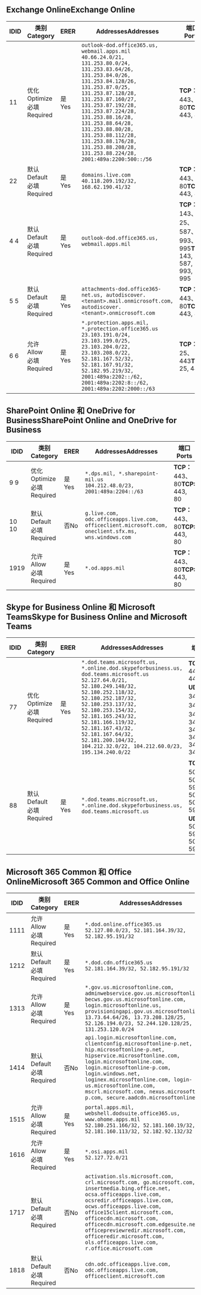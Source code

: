 <!--THIS FILE IS AUTOMATICALLY GENERATED. MANUAL CHANGES WILL BE OVERWRITTEN.-->
<!--Please contact the Office 365 Endpoints team with any questions.-->
<!--USGovDoD endpoints version 2019012800-->
<!--File generated 2019-01-30 08:00:42.5392-->

## <a name="exchange-online"></a><span data-ttu-id="3e872-101">Exchange Online</span><span class="sxs-lookup"><span data-stu-id="3e872-101">Exchange Online</span></span>

<span data-ttu-id="3e872-102">ID</span><span class="sxs-lookup"><span data-stu-id="3e872-102">ID</span></span> | <span data-ttu-id="3e872-103">类别</span><span class="sxs-lookup"><span data-stu-id="3e872-103">Category</span></span> | <span data-ttu-id="3e872-104">ER</span><span class="sxs-lookup"><span data-stu-id="3e872-104">ER</span></span> | <span data-ttu-id="3e872-105">Addresses</span><span class="sxs-lookup"><span data-stu-id="3e872-105">Addresses</span></span> | <span data-ttu-id="3e872-106">端口</span><span class="sxs-lookup"><span data-stu-id="3e872-106">Ports</span></span>
-- | -------------------- | --- | ---------------------------------------------------------------------------------------------------------------------------------------------------------------------------------------------------------------------------------------------------------------------------------------------------------------------------------------------------------------------------------------------- | -------------------------------
<span data-ttu-id="3e872-107">1</span><span class="sxs-lookup"><span data-stu-id="3e872-107">1</span></span> | <span data-ttu-id="3e872-108">优化</span><span class="sxs-lookup"><span data-stu-id="3e872-108">Optimize</span></span><BR><span data-ttu-id="3e872-109">必填</span><span class="sxs-lookup"><span data-stu-id="3e872-109">Required</span></span> | <span data-ttu-id="3e872-110">是</span><span class="sxs-lookup"><span data-stu-id="3e872-110">Yes</span></span> | `outlook-dod.office365.us, webmail.apps.mil`<BR>`40.66.24.0/21, 131.253.80.0/24, 131.253.83.64/26, 131.253.84.0/26, 131.253.84.128/26, 131.253.87.0/25, 131.253.87.128/28, 131.253.87.160/27, 131.253.87.192/28, 131.253.87.224/28, 131.253.88.16/28, 131.253.88.64/28, 131.253.88.80/28, 131.253.88.112/28, 131.253.88.176/28, 131.253.88.208/28, 131.253.88.224/28, 2001:489a:2200:500::/56` | <span data-ttu-id="3e872-111">**TCP：** 443、80</span><span class="sxs-lookup"><span data-stu-id="3e872-111">**TCP:** 443, 80</span></span>
<span data-ttu-id="3e872-112">2</span><span class="sxs-lookup"><span data-stu-id="3e872-112">2</span></span> | <span data-ttu-id="3e872-113">默认</span><span class="sxs-lookup"><span data-stu-id="3e872-113">Default</span></span><BR><span data-ttu-id="3e872-114">必填</span><span class="sxs-lookup"><span data-stu-id="3e872-114">Required</span></span> | <span data-ttu-id="3e872-115">是</span><span class="sxs-lookup"><span data-stu-id="3e872-115">Yes</span></span> | `domains.live.com`<BR>`40.118.209.192/32, 168.62.190.41/32` | <span data-ttu-id="3e872-116">**TCP：** 443、80</span><span class="sxs-lookup"><span data-stu-id="3e872-116">**TCP:** 443, 80</span></span>
<span data-ttu-id="3e872-117">4 </span><span class="sxs-lookup"><span data-stu-id="3e872-117">4</span></span> | <span data-ttu-id="3e872-118">默认</span><span class="sxs-lookup"><span data-stu-id="3e872-118">Default</span></span><BR><span data-ttu-id="3e872-119">必填</span><span class="sxs-lookup"><span data-stu-id="3e872-119">Required</span></span> | <span data-ttu-id="3e872-120">是</span><span class="sxs-lookup"><span data-stu-id="3e872-120">Yes</span></span> | `outlook-dod.office365.us, webmail.apps.mil` | <span data-ttu-id="3e872-121">**TCP：** 143、25、587、993、995</span><span class="sxs-lookup"><span data-stu-id="3e872-121">**TCP:** 143, 25, 587, 993, 995</span></span>
<span data-ttu-id="3e872-122">5 </span><span class="sxs-lookup"><span data-stu-id="3e872-122">5</span></span> | <span data-ttu-id="3e872-123">默认</span><span class="sxs-lookup"><span data-stu-id="3e872-123">Default</span></span><BR><span data-ttu-id="3e872-124">必填</span><span class="sxs-lookup"><span data-stu-id="3e872-124">Required</span></span> | <span data-ttu-id="3e872-125">是</span><span class="sxs-lookup"><span data-stu-id="3e872-125">Yes</span></span> | `attachments-dod.office365-net.us, autodiscover.<tenant>.mail.onmicrosoft.com, autodiscover.<tenant>.onmicrosoft.com` | <span data-ttu-id="3e872-126">**TCP：** 443、80</span><span class="sxs-lookup"><span data-stu-id="3e872-126">**TCP:** 443, 80</span></span>
<span data-ttu-id="3e872-127">6 </span><span class="sxs-lookup"><span data-stu-id="3e872-127">6</span></span> | <span data-ttu-id="3e872-128">允许</span><span class="sxs-lookup"><span data-stu-id="3e872-128">Allow</span></span><BR><span data-ttu-id="3e872-129">必填</span><span class="sxs-lookup"><span data-stu-id="3e872-129">Required</span></span> | <span data-ttu-id="3e872-130">是</span><span class="sxs-lookup"><span data-stu-id="3e872-130">Yes</span></span> | `*.protection.apps.mil, *.protection.office365.us`<BR>`23.103.191.0/24, 23.103.199.0/25, 23.103.204.0/22, 23.103.208.0/22, 52.181.167.52/32, 52.181.167.91/32, 52.182.95.219/32, 2001:489a:2202::/62, 2001:489a:2202:8::/62, 2001:489a:2202:2000::/63` | <span data-ttu-id="3e872-131">**TCP：** 25、443</span><span class="sxs-lookup"><span data-stu-id="3e872-131">**TCP:** 25, 443</span></span>

## <a name="sharepoint-online-and-onedrive-for-business"></a><span data-ttu-id="3e872-132">SharePoint Online 和 OneDrive for Business</span><span class="sxs-lookup"><span data-stu-id="3e872-132">SharePoint Online and OneDrive for Business</span></span>

<span data-ttu-id="3e872-133">ID</span><span class="sxs-lookup"><span data-stu-id="3e872-133">ID</span></span> | <span data-ttu-id="3e872-134">类别</span><span class="sxs-lookup"><span data-stu-id="3e872-134">Category</span></span> | <span data-ttu-id="3e872-135">ER</span><span class="sxs-lookup"><span data-stu-id="3e872-135">ER</span></span> | <span data-ttu-id="3e872-136">Addresses</span><span class="sxs-lookup"><span data-stu-id="3e872-136">Addresses</span></span> | <span data-ttu-id="3e872-137">端口</span><span class="sxs-lookup"><span data-stu-id="3e872-137">Ports</span></span>
-- | -------------------- | --- | ---------------------------------------------------------------------------------------------------- | ----------------
<span data-ttu-id="3e872-138">9 </span><span class="sxs-lookup"><span data-stu-id="3e872-138">9</span></span> | <span data-ttu-id="3e872-139">优化</span><span class="sxs-lookup"><span data-stu-id="3e872-139">Optimize</span></span><BR><span data-ttu-id="3e872-140">必填</span><span class="sxs-lookup"><span data-stu-id="3e872-140">Required</span></span> | <span data-ttu-id="3e872-141">是</span><span class="sxs-lookup"><span data-stu-id="3e872-141">Yes</span></span> | `*.dps.mil, *.sharepoint-mil.us`<BR>`104.212.48.0/23, 2001:489a:2204::/63` | <span data-ttu-id="3e872-142">**TCP：** 443、80</span><span class="sxs-lookup"><span data-stu-id="3e872-142">**TCP:** 443, 80</span></span>
<span data-ttu-id="3e872-143">10 </span><span class="sxs-lookup"><span data-stu-id="3e872-143">10</span></span> | <span data-ttu-id="3e872-144">默认</span><span class="sxs-lookup"><span data-stu-id="3e872-144">Default</span></span><BR><span data-ttu-id="3e872-145">必填</span><span class="sxs-lookup"><span data-stu-id="3e872-145">Required</span></span> | <span data-ttu-id="3e872-146">否</span><span class="sxs-lookup"><span data-stu-id="3e872-146">No</span></span> | `g.live.com, odc.officeapps.live.com, officeclient.microsoft.com, oneclient.sfx.ms, wns.windows.com` | <span data-ttu-id="3e872-147">**TCP：** 443、80</span><span class="sxs-lookup"><span data-stu-id="3e872-147">**TCP:** 443, 80</span></span>
<span data-ttu-id="3e872-148">19</span><span class="sxs-lookup"><span data-stu-id="3e872-148">19</span></span> | <span data-ttu-id="3e872-149">允许</span><span class="sxs-lookup"><span data-stu-id="3e872-149">Allow</span></span><BR><span data-ttu-id="3e872-150">必填</span><span class="sxs-lookup"><span data-stu-id="3e872-150">Required</span></span> | <span data-ttu-id="3e872-151">是</span><span class="sxs-lookup"><span data-stu-id="3e872-151">Yes</span></span> | `*.od.apps.mil` | <span data-ttu-id="3e872-152">**TCP：** 443、80</span><span class="sxs-lookup"><span data-stu-id="3e872-152">**TCP:** 443, 80</span></span>

## <a name="skype-for-business-online-and-microsoft-teams"></a><span data-ttu-id="3e872-153">Skype for Business Online 和 Microsoft Teams</span><span class="sxs-lookup"><span data-stu-id="3e872-153">Skype for Business Online and Microsoft Teams</span></span>

<span data-ttu-id="3e872-154">ID</span><span class="sxs-lookup"><span data-stu-id="3e872-154">ID</span></span> | <span data-ttu-id="3e872-155">类别</span><span class="sxs-lookup"><span data-stu-id="3e872-155">Category</span></span> | <span data-ttu-id="3e872-156">ER</span><span class="sxs-lookup"><span data-stu-id="3e872-156">ER</span></span> | <span data-ttu-id="3e872-157">Addresses</span><span class="sxs-lookup"><span data-stu-id="3e872-157">Addresses</span></span> | <span data-ttu-id="3e872-158">端口</span><span class="sxs-lookup"><span data-stu-id="3e872-158">Ports</span></span>
-- | -------------------- | --- | -------------------------------------------------------------------------------------------------------------------------------------------------------------------------------------------------------------------------------------------------------------------------------------------------------------------------------------------------------- | --------------------------------------------------
<span data-ttu-id="3e872-159">7</span><span class="sxs-lookup"><span data-stu-id="3e872-159">7</span></span> | <span data-ttu-id="3e872-160">优化</span><span class="sxs-lookup"><span data-stu-id="3e872-160">Optimize</span></span><BR><span data-ttu-id="3e872-161">必填</span><span class="sxs-lookup"><span data-stu-id="3e872-161">Required</span></span> | <span data-ttu-id="3e872-162">是</span><span class="sxs-lookup"><span data-stu-id="3e872-162">Yes</span></span> | `*.dod.teams.microsoft.us, *.online.dod.skypeforbusiness.us, dod.teams.microsoft.us`<BR>`52.127.64.0/21, 52.180.249.148/32, 52.180.252.118/32, 52.180.252.187/32, 52.180.253.137/32, 52.180.253.154/32, 52.181.165.243/32, 52.181.166.119/32, 52.181.167.43/32, 52.181.167.64/32, 52.181.200.104/32, 104.212.32.0/22, 104.212.60.0/23, 195.134.240.0/22` | <span data-ttu-id="3e872-163">**TCP：** 443</span><span class="sxs-lookup"><span data-stu-id="3e872-163">**TCP:** 443</span></span><BR><span data-ttu-id="3e872-164">**UDP：** 3478、3479、3480、3481</span><span class="sxs-lookup"><span data-stu-id="3e872-164">**UDP:** 3478, 3479, 3480, 3481</span></span>
<span data-ttu-id="3e872-165">8</span><span class="sxs-lookup"><span data-stu-id="3e872-165">8</span></span> | <span data-ttu-id="3e872-166">默认</span><span class="sxs-lookup"><span data-stu-id="3e872-166">Default</span></span><BR><span data-ttu-id="3e872-167">必填</span><span class="sxs-lookup"><span data-stu-id="3e872-167">Required</span></span> | <span data-ttu-id="3e872-168">是</span><span class="sxs-lookup"><span data-stu-id="3e872-168">Yes</span></span> | `*.dod.teams.microsoft.us, *.online.dod.skypeforbusiness.us, dod.teams.microsoft.us` | <span data-ttu-id="3e872-169">**TCP：** 5061、50000-59999</span><span class="sxs-lookup"><span data-stu-id="3e872-169">**TCP:** 5061, 50000-59999</span></span><BR><span data-ttu-id="3e872-170">**UDP：** 50000-59999</span><span class="sxs-lookup"><span data-stu-id="3e872-170">**UDP:** 50000-59999</span></span>

## <a name="microsoft-365-common-and-office-online"></a><span data-ttu-id="3e872-171">Microsoft 365 Common 和 Office Online</span><span class="sxs-lookup"><span data-stu-id="3e872-171">Microsoft 365 Common and Office Online</span></span>

<span data-ttu-id="3e872-172">ID</span><span class="sxs-lookup"><span data-stu-id="3e872-172">ID</span></span> | <span data-ttu-id="3e872-173">类别</span><span class="sxs-lookup"><span data-stu-id="3e872-173">Category</span></span> | <span data-ttu-id="3e872-174">ER</span><span class="sxs-lookup"><span data-stu-id="3e872-174">ER</span></span> | <span data-ttu-id="3e872-175">Addresses</span><span class="sxs-lookup"><span data-stu-id="3e872-175">Addresses</span></span> | <span data-ttu-id="3e872-176">端口</span><span class="sxs-lookup"><span data-stu-id="3e872-176">Ports</span></span>
-- | ------------------- | --- | ---------------------------------------------------------------------------------------------------------------------------------------------------------------------------------------------------------------------------------------------------------------------------------------------------------------------------------------------------------------------------------------------- | ----------------
<span data-ttu-id="3e872-177">11</span><span class="sxs-lookup"><span data-stu-id="3e872-177">11</span></span> | <span data-ttu-id="3e872-178">允许</span><span class="sxs-lookup"><span data-stu-id="3e872-178">Allow</span></span><BR><span data-ttu-id="3e872-179">必填</span><span class="sxs-lookup"><span data-stu-id="3e872-179">Required</span></span> | <span data-ttu-id="3e872-180">是</span><span class="sxs-lookup"><span data-stu-id="3e872-180">Yes</span></span> | `*.dod.online.office365.us`<BR>`52.127.80.0/23, 52.181.164.39/32, 52.182.95.191/32` | <span data-ttu-id="3e872-181">**TCP：** 443</span><span class="sxs-lookup"><span data-stu-id="3e872-181">**TCP:** 443</span></span>
<span data-ttu-id="3e872-182">12</span><span class="sxs-lookup"><span data-stu-id="3e872-182">12</span></span> | <span data-ttu-id="3e872-183">默认</span><span class="sxs-lookup"><span data-stu-id="3e872-183">Default</span></span><BR><span data-ttu-id="3e872-184">必填</span><span class="sxs-lookup"><span data-stu-id="3e872-184">Required</span></span> | <span data-ttu-id="3e872-185">是</span><span class="sxs-lookup"><span data-stu-id="3e872-185">Yes</span></span> | `*.dod.cdn.office365.us`<BR>`52.181.164.39/32, 52.182.95.191/32` | <span data-ttu-id="3e872-186">**TCP：** 443</span><span class="sxs-lookup"><span data-stu-id="3e872-186">**TCP:** 443</span></span>
<span data-ttu-id="3e872-187">13</span><span class="sxs-lookup"><span data-stu-id="3e872-187">13</span></span> | <span data-ttu-id="3e872-188">允许</span><span class="sxs-lookup"><span data-stu-id="3e872-188">Allow</span></span><BR><span data-ttu-id="3e872-189">必填</span><span class="sxs-lookup"><span data-stu-id="3e872-189">Required</span></span> | <span data-ttu-id="3e872-190">是</span><span class="sxs-lookup"><span data-stu-id="3e872-190">Yes</span></span> | `*.gov.us.microsoftonline.com, adminwebservice.gov.us.microsoftonline.com, becws.gov.us.microsoftonline.com, login.microsoftonline.us, provisioningapi.gov.us.microsoftonline.com`<BR>`13.73.64.64/26, 13.73.208.128/25, 52.126.194.0/23, 52.244.120.128/25, 131.253.120.0/24` | <span data-ttu-id="3e872-191">**TCP：** 443</span><span class="sxs-lookup"><span data-stu-id="3e872-191">**TCP:** 443</span></span>
<span data-ttu-id="3e872-192">14</span><span class="sxs-lookup"><span data-stu-id="3e872-192">14</span></span> | <span data-ttu-id="3e872-193">默认</span><span class="sxs-lookup"><span data-stu-id="3e872-193">Default</span></span><BR><span data-ttu-id="3e872-194">必填</span><span class="sxs-lookup"><span data-stu-id="3e872-194">Required</span></span> | <span data-ttu-id="3e872-195">否</span><span class="sxs-lookup"><span data-stu-id="3e872-195">No</span></span> | `api.login.microsoftonline.com, clientconfig.microsoftonline-p.net, hip.microsoftonline-p.net, hipservice.microsoftonline.com, login.microsoftonline.com, login.microsoftonline-p.com, login.windows.net, loginex.microsoftonline.com, login-us.microsoftonline.com, mscrl.microsoft.com, nexus.microsoftonline-p.com, secure.aadcdn.microsoftonline-p.com` | <span data-ttu-id="3e872-196">**TCP：** 443</span><span class="sxs-lookup"><span data-stu-id="3e872-196">**TCP:** 443</span></span>
<span data-ttu-id="3e872-197">15</span><span class="sxs-lookup"><span data-stu-id="3e872-197">15</span></span> | <span data-ttu-id="3e872-198">允许</span><span class="sxs-lookup"><span data-stu-id="3e872-198">Allow</span></span><BR><span data-ttu-id="3e872-199">必填</span><span class="sxs-lookup"><span data-stu-id="3e872-199">Required</span></span> | <span data-ttu-id="3e872-200">是</span><span class="sxs-lookup"><span data-stu-id="3e872-200">Yes</span></span> | `portal.apps.mil, webshell.dodsuite.office365.us, www.ohome.apps.mil`<BR>`52.180.251.166/32, 52.181.160.19/32, 52.181.160.113/32, 52.182.92.132/32` | <span data-ttu-id="3e872-201">**TCP：** 443</span><span class="sxs-lookup"><span data-stu-id="3e872-201">**TCP:** 443</span></span>
<span data-ttu-id="3e872-202">16</span><span class="sxs-lookup"><span data-stu-id="3e872-202">16</span></span> | <span data-ttu-id="3e872-203">允许</span><span class="sxs-lookup"><span data-stu-id="3e872-203">Allow</span></span><BR><span data-ttu-id="3e872-204">必填</span><span class="sxs-lookup"><span data-stu-id="3e872-204">Required</span></span> | <span data-ttu-id="3e872-205">是</span><span class="sxs-lookup"><span data-stu-id="3e872-205">Yes</span></span> | `*.osi.apps.mil`<BR>`52.127.72.0/21` | <span data-ttu-id="3e872-206">**TCP：** 443</span><span class="sxs-lookup"><span data-stu-id="3e872-206">**TCP:** 443</span></span>
<span data-ttu-id="3e872-207">17</span><span class="sxs-lookup"><span data-stu-id="3e872-207">17</span></span> | <span data-ttu-id="3e872-208">默认</span><span class="sxs-lookup"><span data-stu-id="3e872-208">Default</span></span><BR><span data-ttu-id="3e872-209">必填</span><span class="sxs-lookup"><span data-stu-id="3e872-209">Required</span></span> | <span data-ttu-id="3e872-210">否</span><span class="sxs-lookup"><span data-stu-id="3e872-210">No</span></span> | `activation.sls.microsoft.com, crl.microsoft.com, go.microsoft.com, insertmedia.bing.office.net, ocsa.officeapps.live.com, ocsredir.officeapps.live.com, ocws.officeapps.live.com, office15client.microsoft.com, officecdn.microsoft.com, officecdn.microsoft.com.edgesuite.net, officepreviewredir.microsoft.com, officeredir.microsoft.com, ols.officeapps.live.com, r.office.microsoft.com` | <span data-ttu-id="3e872-211">**TCP：** 443、80</span><span class="sxs-lookup"><span data-stu-id="3e872-211">**TCP:** 443, 80</span></span>
<span data-ttu-id="3e872-212">18</span><span class="sxs-lookup"><span data-stu-id="3e872-212">18</span></span> | <span data-ttu-id="3e872-213">默认</span><span class="sxs-lookup"><span data-stu-id="3e872-213">Default</span></span><BR><span data-ttu-id="3e872-214">必填</span><span class="sxs-lookup"><span data-stu-id="3e872-214">Required</span></span> | <span data-ttu-id="3e872-215">否</span><span class="sxs-lookup"><span data-stu-id="3e872-215">No</span></span> | `cdn.odc.officeapps.live.com, odc.officeapps.live.com, officeclient.microsoft.com` | <span data-ttu-id="3e872-216">**TCP：** 443、80</span><span class="sxs-lookup"><span data-stu-id="3e872-216">**TCP:** 443, 80</span></span>
